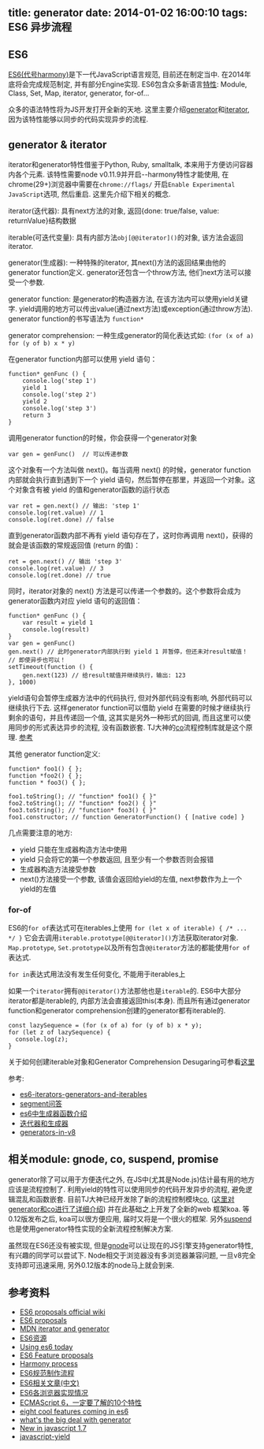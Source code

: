 title: generator
date: 2014-01-02 16:00:10
tags: ES6 异步流程
---

## ES6
[ES6(代号harmony)](http://wiki.ecmascript.org/doku.php)是下一代JavaScript语言规范, 目前还在制定当中. 在2014年底将会完成规范制定, 并有部分Engine实现. ES6包含众多新语言[特性](http://tc39wiki.calculist.org/es6/): Module, Class, Set, Map, iterator, generator, for-of...  

众多的语法特性将为JS开发打开全新的天地. 这里主要介绍[generator](http://wiki.ecmascript.org/doku.php?id=harmony:generators)和[iterator](http://wiki.ecmascript.org/doku.php?id=harmony:iterators), 因为该特性能够以同步的代码实现异步的流程.

## generator & iterator
iterator和generator特性借鉴于Python, Ruby, smalltalk, 本来用于方便访问容器内各个元素. 该特性需要node v0.11.9并开启--harmony特性才能使用, 在chrome(29+)浏览器中需要在`chrome://flags/` 开启`Enable Experimental JavaScript`选项, 然后重启. 这里先介绍下相关的概念.

iterator(迭代器): 具有next方法的对象, 返回{done: true/false, value: returnValue}结构数据

iterable(可迭代变量): 具有内部方法`obj[@@iterator]()`的对象, 该方法会返回iterator.

generator(生成器): 一种特殊的iterator, 其next()方法的返回结果由他的generator function定义. generator还包含一个throw方法, 他们next方法可以接受一个参数.

generator function: 是generator的构造器方法, 在该方法内可以使用yield关键字. yield调用的地方可以传出value(通过next方法)或exception(通过throw方法). generator function的书写语法为 `function*`

generator comprehension: 一种生成generator的简化表达式如: `(for (x of a) for (y of b) x * y)`


在generator function内部可以使用 yield 语句：

```
function* genFunc () {
    console.log('step 1')
    yield 1
    console.log('step 2')
    yield 2
    console.log('step 3')
    return 3
}
```

调用generator function的时候，你会获得一个generator对象

```
var gen = genFunc()  // 可以传递参数
```

这个对象有一个方法叫做 next()。每当调用 next() 的时候，generator function内部就会执行直到遇到下一个 yield 语句，然后暂停在那里，并返回一个对象。这个对象含有被 yield 的值和generator函数的运行状态

```
var ret = gen.next() // 输出: 'step 1'
console.log(ret.value) // 1
console.log(ret.done) // false
```

直到generator函数内部不再有 yield 语句存在了，这时你再调用 next()，获得的就会是该函数的常规返回值 (return 的值)：

```
ret = gen.next() // 输出 'step 3'
console.log(ret.value) // 3
console.log(ret.done) // true
```
同时，iterator对象的 next() 方法是可以传递一个参数的。这个参数将会成为generator函数内对应 yield 语句的返回值：

```
function* genFunc () {
    var result = yield 1
    console.log(result)
}
var gen = genFunc()
gen.next() // 此时generator内部执行到 yield 1 并暂停，但还未对result赋值！
// 即使异步也可以！
setTimeout(function () {
    gen.next(123) // 给result赋值并继续执行，输出: 123
}, 1000)
```

yield语句会暂停生成器方法中的代码执行, 但对外部代码没有影响, 外部代码可以继续执行下去. 这样generator function可以借助 yield 在需要的时候才继续执行剩余的语句，并且传递回一个值, 这其实是另外一种形式的回调, 而且这里可以使用同步的形式表达异步的流程, 没有函数嵌套. TJ大神的[co](https://github.com/visionmedia/co)流程控制库就是这个原理. [参考]()

其他 generator function定义:

```
function* foo1() { };
function *foo2() { };
function * foo3() { };
 
foo1.toString(); // "function* foo1() { }"
foo2.toString(); // "function* foo2() { }"
foo3.toString(); // "function* foo3() { }"
foo1.constructor; // function GeneratorFunction() { [native code] }
```


几点需要注意的地方:

* yield 只能在生成器构造方法中使用
* yield 只会将它的第一个参数返回, 且至少有一个参数否则会报错
* 生成器构造方法接受参数
* next()方法接受一个参数, 该值会返回给yield的左值, next参数作为上一个yield的左值

### for-of
ES6的`for of`表达式可在iterables上使用 `for (let x of iterable) { /* ... */ }`
它会去调用`iterable.prototype[@@iterator]()`方法获取iterator对象. `Map.prototype`, 
`Set.prototype`以及所有包含`@@iterator`方法的都能使用`for of`表达式.

`for in`表达式用法没有发生任何变化, 不能用于iterables上

如果一个`iterator`拥有`@@iterator()`方法那他也是`iterable`的. ES6中大部分iterator都是iterable的, 内部方法会直接返回this(本身). 而且所有通过generator function和generator comprehension创建的generator都有iterable的.

```
const lazySequence = (for (x of a) for (y of b) x * y);
for (let z of lazySequence) {
  console.log(z);
}
```

关于如何创建iterable对象和Generator Comprehension Desugaring可参看[这里](http://domenic.me/2013/09/06/es6-iterators-generators-and-iterables/)


参考: 

* [es6-iterators-generators-and-iterables](http://domenic.me/2013/09/06/es6-iterators-generators-and-iterables/)
* [segment问答](http://segmentfault.com/q/1010000000367154#a-1020000000373763)
* [es6中生成器函数介绍](https://www.imququ.com/post/generator-function-in-es6.html)
* [迭代器和生成器](https://developer.mozilla.org/zh-CN/docs/JavaScript/Guide/Iterators_and_Generators)
* [generators-in-v8](http://wingolog.org/archives/2013/05/08/generators-in-v8)


## 相关module: gnode, co, suspend, promise
generator除了可以用于方便迭代之外, 在JS中(尤其是Node.js)估计最有用的地方应该是流程控制了. 利用yield的特性可以使用同步的代码开发异步的流程, 避免逻辑混乱和函数嵌套. 目前TJ大神已经开发除了新的流程控制模块[co](https://github.com/visionmedia/co), ([这里对generator和co进行了详细介绍](http://www.html-js.com/article/1687)) 并在此基础之上开发了全新的web 框架koa. 等0.12版发布之后, koa可以很方便应用, 届时又将是一个很火的框架. 另外[suspend](https://github.com/jmar777/suspend)也是使用generator特性实现的全新流程控制解决方案. 

虽然现在ES6还没有被实现, 但是[gnode](https://github.com/TooTallNate/gnode)可以让现在的JS引擎支持generator特性, 有兴趣的同学可以尝试下. Node相交于浏览器没有多浏览器兼容问题, 一旦v8完全支持即可迅速采用, 另外0.12版本的node马上就会到来.

## 参考资料

* [ES6 proposals official wiki](http://wiki.ecmascript.org/doku.php?id=harmony:proposals)
* [ES6 proposals](http://espadrine.github.io/New-In-A-Spec/es6/)
* [MDN iterator and generator](https://developer.mozilla.org/en-US/docs/Web/JavaScript/Guide/Iterators_and_Generators)
* [ES6资源](http://addyosmani.com/blog/ecmascript-6-resources-for-the-curious-javascripter/)
* [Using es6 today](http://globaldev.co.uk/2013/09/es6-part-1/)
* [ES6 Feature proposals](http://tc39wiki.calculist.org/es6/)
* [Harmony process](http://tc39wiki.calculist.org/about/harmony/)
* [ES6规范制作流程](http://www.cnblogs.com/ziyunfei/archive/2012/12/05/2802382.html)
* [ES6相关文章(中文)](http://www.tuicool.com/topics/11060047?st=0&lang=0&pn=3)
* [ES6各浏览器实现情况](http://kangax.github.io/es5-compat-table/es6/)
* [ECMAScript 6，一定要了解的10个特性](http://www.xdf.me/?p=754)
* [eight cool features coming in es6](http://net.tutsplus.com/tutorials/javascript-ajax/eight-cool-features-coming-in-es6/)
* [what's the big deal with generator](http://devsmash.com/blog/whats-the-big-deal-with-generators)
* [New in javascript 1.7](https://developer.mozilla.org/en-US/docs/Web/JavaScript/New_in_JavaScript/1.7?redirectlocale=en-US&redirectslug=JavaScript%2FNew_in_JavaScript%2F1.7)
* [javascript-yield](http://jlongster.com/2012/10/05/javascript-yield.html)

